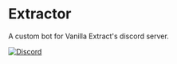 # Extractor
A custom bot for Vanilla Extract's discord server.

[![Discord](https://img.shields.io/discord/728777189914312715)](https://discord.gg/6KB2j9M)
